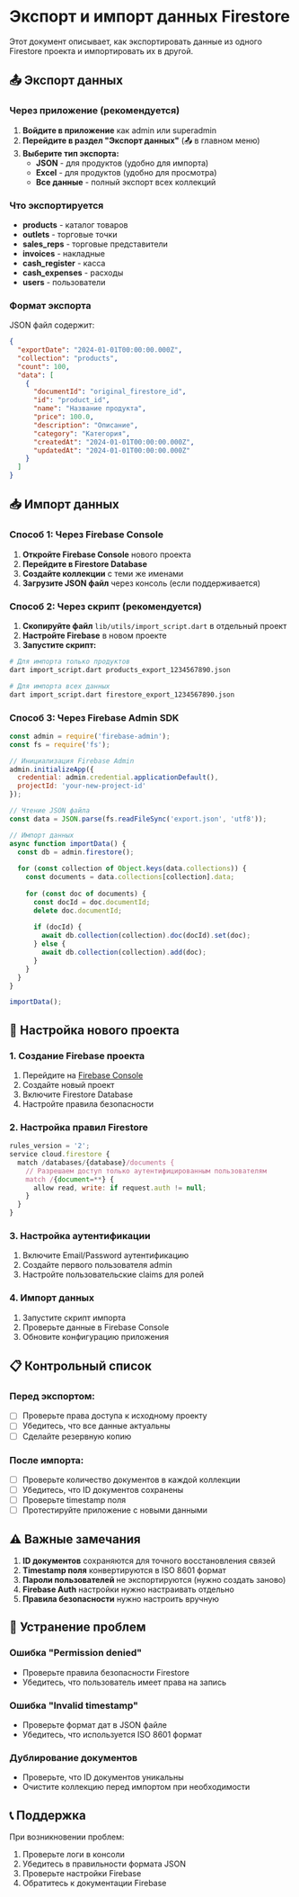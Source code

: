 # Экспорт и импорт данных Firestore

Этот документ описывает, как экспортировать данные из одного Firestore проекта и импортировать их в другой.

## 📤 Экспорт данных

### Через приложение (рекомендуется)

1. **Войдите в приложение** как admin или superadmin
2. **Перейдите в раздел "Экспорт данных"** (📤 в главном меню)
3. **Выберите тип экспорта:**
   - **JSON** - для продуктов (удобно для импорта)
   - **Excel** - для продуктов (удобно для просмотра)
   - **Все данные** - полный экспорт всех коллекций

### Что экспортируется

- **products** - каталог товаров
- **outlets** - торговые точки
- **sales_reps** - торговые представители
- **invoices** - накладные
- **cash_register** - касса
- **cash_expenses** - расходы
- **users** - пользователи

### Формат экспорта

JSON файл содержит:
```json
{
  "exportDate": "2024-01-01T00:00:00.000Z",
  "collection": "products",
  "count": 100,
  "data": [
    {
      "documentId": "original_firestore_id",
      "id": "product_id",
      "name": "Название продукта",
      "price": 100.0,
      "description": "Описание",
      "category": "Категория",
      "createdAt": "2024-01-01T00:00:00.000Z",
      "updatedAt": "2024-01-01T00:00:00.000Z"
    }
  ]
}
```

## 📥 Импорт данных

### Способ 1: Через Firebase Console

1. **Откройте Firebase Console** нового проекта
2. **Перейдите в Firestore Database**
3. **Создайте коллекции** с теми же именами
4. **Загрузите JSON файл** через консоль (если поддерживается)

### Способ 2: Через скрипт (рекомендуется)

1. **Скопируйте файл** `lib/utils/import_script.dart` в отдельный проект
2. **Настройте Firebase** в новом проекте
3. **Запустите скрипт:**

```bash
# Для импорта только продуктов
dart import_script.dart products_export_1234567890.json

# Для импорта всех данных
dart import_script.dart firestore_export_1234567890.json
```

### Способ 3: Через Firebase Admin SDK

```javascript
const admin = require('firebase-admin');
const fs = require('fs');

// Инициализация Firebase Admin
admin.initializeApp({
  credential: admin.credential.applicationDefault(),
  projectId: 'your-new-project-id'
});

// Чтение JSON файла
const data = JSON.parse(fs.readFileSync('export.json', 'utf8'));

// Импорт данных
async function importData() {
  const db = admin.firestore();
  
  for (const collection of Object.keys(data.collections)) {
    const documents = data.collections[collection].data;
    
    for (const doc of documents) {
      const docId = doc.documentId;
      delete doc.documentId;
      
      if (docId) {
        await db.collection(collection).doc(docId).set(doc);
      } else {
        await db.collection(collection).add(doc);
      }
    }
  }
}

importData();
```

## 🔧 Настройка нового проекта

### 1. Создание Firebase проекта

1. Перейдите на [Firebase Console](https://console.firebase.google.com/)
2. Создайте новый проект
3. Включите Firestore Database
4. Настройте правила безопасности

### 2. Настройка правил Firestore

```javascript
rules_version = '2';
service cloud.firestore {
  match /databases/{database}/documents {
    // Разрешаем доступ только аутентифицированным пользователям
    match /{document=**} {
      allow read, write: if request.auth != null;
    }
  }
}
```

### 3. Настройка аутентификации

1. Включите Email/Password аутентификацию
2. Создайте первого пользователя admin
3. Настройте пользовательские claims для ролей

### 4. Импорт данных

1. Запустите скрипт импорта
2. Проверьте данные в Firebase Console
3. Обновите конфигурацию приложения

## 📋 Контрольный список

### Перед экспортом:
- [ ] Проверьте права доступа к исходному проекту
- [ ] Убедитесь, что все данные актуальны
- [ ] Сделайте резервную копию

### После импорта:
- [ ] Проверьте количество документов в каждой коллекции
- [ ] Убедитесь, что ID документов сохранены
- [ ] Проверьте timestamp поля
- [ ] Протестируйте приложение с новыми данными

## ⚠️ Важные замечания

1. **ID документов** сохраняются для точного восстановления связей
2. **Timestamp поля** конвертируются в ISO 8601 формат
3. **Пароли пользователей** не экспортируются (нужно создать заново)
4. **Firebase Auth** настройки нужно настраивать отдельно
5. **Правила безопасности** нужно настроить вручную

## 🐛 Устранение проблем

### Ошибка "Permission denied"
- Проверьте правила безопасности Firestore
- Убедитесь, что пользователь имеет права на запись

### Ошибка "Invalid timestamp"
- Проверьте формат дат в JSON файле
- Убедитесь, что используется ISO 8601 формат

### Дублирование документов
- Проверьте, что ID документов уникальны
- Очистите коллекцию перед импортом при необходимости

## 📞 Поддержка

При возникновении проблем:
1. Проверьте логи в консоли
2. Убедитесь в правильности формата JSON
3. Проверьте настройки Firebase
4. Обратитесь к документации Firebase 